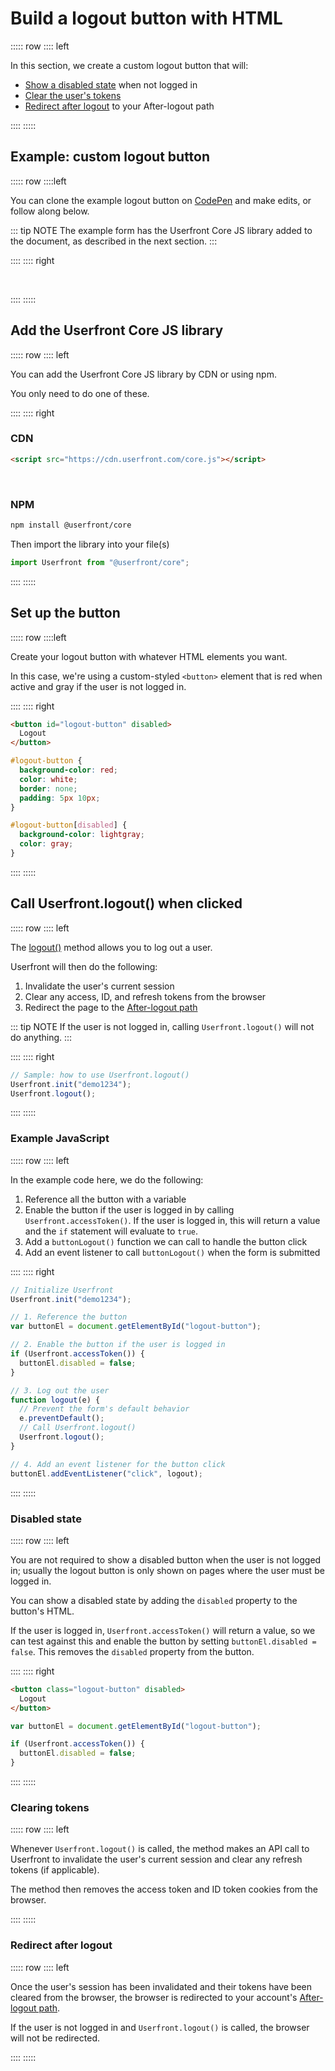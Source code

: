 <toolkit-breadcrumb />

# Build a logout button with HTML

::::: row
:::: left

In this section, we create a custom logout button that will:

- [Show a disabled state](#disabled-state) when not logged in
- [Clear the user's tokens](#clearing-tokens)
- [Redirect after logout](#redirect-after-logout) to your After-logout path

::::
:::::

## Example: custom logout button

::::: row
::::left

You can clone the example logout button on [CodePen](https://codepen.io/userfront/pen/poemNpo) and make edits, or follow along below.

::: tip NOTE
The example form has the Userfront Core JS library added to the document, as described in the next section.
:::

::::
:::: right

<br/>
<codepen title="Build a logout button with HTML" slug="poemNpo"/>

::::
:::::

## Add the Userfront Core JS library

::::: row
:::: left

You can add the Userfront Core JS library by CDN or using npm.

You only need to do one of these.

::::
:::: right

### CDN

```html
<script src="https://cdn.userfront.com/core.js"></script>
```

<br>

### NPM

```sh
npm install @userfront/core
```

Then import the library into your file(s)

```js
import Userfront from "@userfront/core";
```

::::
:::::

## Set up the button

::::: row
::::left

Create your logout button with whatever HTML elements you want.

In this case, we're using a custom-styled `<button>` element that is red when active and gray if the user is not logged in.

::::
:::: right

```html
<button id="logout-button" disabled>
  Logout
</button>
```

```css
#logout-button {
  background-color: red;
  color: white;
  border: none;
  padding: 5px 10px;
}

#logout-button[disabled] {
  background-color: lightgray;
  color: gray;
}
```

::::
:::::

## Call Userfront.logout() when clicked

::::: row
:::: left

The [logout()](/docs/js.html#logout) method allows you to log out a user.

Userfront will then do the following:

1. Invalidate the user's current session
2. Clear any access, ID, and refresh tokens from the browser
3. Redirect the page to the [After-logout path](/guide/glossary.html#after-logout-path)

::: tip NOTE
If the user is not logged in, calling `Userfront.logout()` will not do anything.
:::

::::
:::: right

```js
// Sample: how to use Userfront.logout()
Userfront.init("demo1234");
Userfront.logout();
```

::::
:::::

### Example JavaScript

::::: row
:::: left

In the example code here, we do the following:

1. Reference all the button with a variable
2. Enable the button if the user is logged in by calling `Userfront.accessToken()`. If the user is logged in, this will return a value and the `if` statement will evaluate to `true`.
3. Add a `buttonLogout()` function we can call to handle the button click
4. Add an event listener to call `buttonLogout()` when the form is submitted

::::
:::: right

```js
// Initialize Userfront
Userfront.init("demo1234");

// 1. Reference the button
var buttonEl = document.getElementById("logout-button");

// 2. Enable the button if the user is logged in
if (Userfront.accessToken()) {
  buttonEl.disabled = false;
}

// 3. Log out the user
function logout(e) {
  // Prevent the form's default behavior
  e.preventDefault();
  // Call Userfront.logout()
  Userfront.logout();
}

// 4. Add an event listener for the button click
buttonEl.addEventListener("click", logout);
```

::::
:::::

### Disabled state

::::: row
:::: left

You are not required to show a disabled button when the user is not logged in; usually the logout button is only shown on pages where the user must be logged in.

You can show a disabled state by adding the `disabled` property to the button's HTML.

If the user is logged in, `Userfront.accessToken()` will return a value, so we can test against this and enable the button by setting `buttonEl.disabled = false`. This removes the `disabled` property from the button.

::::
:::: right

```html
<button class="logout-button" disabled>
  Logout
</button>
```

```js
var buttonEl = document.getElementById("logout-button");

if (Userfront.accessToken()) {
  buttonEl.disabled = false;
}
```

::::
:::::

### Clearing tokens

::::: row
:::: left

Whenever `Userfront.logout()` is called, the method makes an API call to Userfront to invalidate the user's current session and clear any refresh tokens (if applicable).

The method then removes the access token and ID token cookies from the browser.

::::
:::::

### Redirect after logout

::::: row
:::: left

Once the user's session has been invalidated and their tokens have been cleared from the browser, the browser is redirected to your account's [After-logout path](/guide/glossary.html#after-logout-path).

If the user is not logged in and `Userfront.logout()` is called, the browser will not be redirected.

::::
:::::
